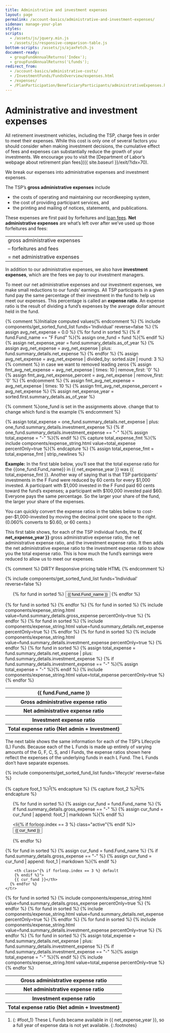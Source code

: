 ```yaml
---
title: Administrative and investment expenses
layout: page
permalink: /account-basics/administrative-and-investment-expenses/
sidenav: manage-your-plan
styles:
scripts:
  - /assets/js/jquery.min.js
  - /assets/js/responsive-comparison-table.js
bottom-scripts: /assets/js/ajaxFetch.js
document-ready:
  - groupFundAnnualReturns('Index');
  - groupFundAnnualReturns('Lfunds');
redirect_from:
  - /account-basics/administrative-costs/
  - /InvestmentFunds/FundsOverview/expenses.html
  - /expenses/
  - /PlanParticipation/BeneficiaryParticipants/administrativeExpenses.html
---
```


# Administrative and investment expenses

All retirement investment vehicles, including the TSP, charge fees in order to meet their expenses. While this cost is only one of several factors you should consider when making investment decisions, the cumulative effect of fees and expenses can substantially reduce the growth of your investments. We encourage you to visit the [Department of Labor’s webpage about retirement plan fees]({{ site.baseurl }}/exit/?idx=70).

We break our expenses into administrative expenses and investment expenses.

The TSP’s **gross administrative expenses** include

-   the costs of operating and maintaining our recordkeeping system,
-   the cost of providing participant services, and
-   the printing and mailing of notices, statements, and publications.

These expenses are first paid by <span data-term="forfeitures" class="js-glossary-toggle term term-end">forfeitures</span> and [loan fees](<{{ site.baseurl }}/loan-basics/loan-types-and-terms/>). **Net administrative expenses** are what’s left over after we’ve used up those forfeitures and fees:

<div class="net-admin-expenses">
  <table>
    <tr>
      <td>gross administrative expenses</td>
    </tr>
    <tr>
      <td>&#8211; forfeitures and fees</td>
    </tr>
    <tr>
      <td>= net administrative expenses</td>
    </tr>
  </table>
</div>

In addition to our administrative expenses, we also have **investment expenses**, which are the fees we pay to our investment managers.

To meet our net administrative expenses and our investment expenses, we make small reductions to our funds’ earnings. All TSP participants in a given fund pay the same percentage of their investment in the fund to help us meet our expenses. This percentage is called an **expense ratio**. An expense ratio is the result of dividing a fund’s expenses by the average dollar amount held in the fund.

{% comment %}Initialize computed values{% endcomment %}
{% include components/get_sorted_fund_list funds='Individual' reverse=false %}
{% assign avg_net_expense = 0.0 %}
{% for fund in sorted %}
{% if fund.Fund_name == "F Fund" %}{% assign one_fund = fund %}{% endif %}
{% assign net_expense_year = fund.summary_details.as_of_year %}
{% assign avg_net_expense = avg_net_expense | plus: fund.summary_details.net_expense %}
{% endfor %}
{% assign avg_net_expense = avg_net_expense | divided_by: sorted.size | round: 3 %}
{% comment %}
in case we want to removed leading zeros
{% assign fmt_avg_net_expense = avg_net_expense | times: 10 | remove_first: '0' %}
{% assign fmt_avg_net_expense_percent = avg_net_expense | remove_first: '0' %}
{% endcomment %}
{% assign fmt_avg_net_expense = avg_net_expense | times: 10 %}
{% assign fmt_avg_net_expense_percent = avg_net_expense %}
{% assign net_expense_year = sorted.first.summary_details.as_of_year %}

{% comment %}one_fund is set in the assignments above. change that to change which fund is the example {% endcomment %}

{% assign total_expense = one_fund.summary_details.net_expense | plus: one_fund.summary_details.investment_expense %}
{% if one_fund.summary_details.investment_expense == "-" %}{% assign total_expense = "-" %}{% endif %}
{% capture total_expense_fmt %}{% include components/expense_string.html value=total_expense percentOnly=true %}{% endcapture %}
{% assign total_expense_fmt = total_expense_fmt | strip_newlines %}

**Example:** In the first table below, you’ll see that the total expense ratio for the {{one_fund.Fund_name}} in {{ net_expense_year }} was {{ total_expense_fmt }}. Another way of saying that is that TSP participants’ investments in the F Fund were reduced by 60 cents for every $1,000 invested. A participant with $1,000 invested in the F Fund paid 60 cents toward the fund’s expenses; a participant with $100,000 invested paid $60. Everyone pays the same percentage. So the larger your share of the fund, the larger your share of the expenses.

You can quickly convert the expense ratios in the tables below to cost-per-$1,000-invested by moving the decimal point one space to the right. (0.060% converts to $0.60, or 60 cents.)

This first table shows, for each of the TSP individual funds, the **{{ net_expense_year }}** gross administrative expense ratio, the net administrative expense ratio, and the investment expense ratio. It then adds the net administrative expense ratio to the investment expense ratio to show you the total expense ratio. This is how much the fund’s earnings were reduced to allow us to meet our expenses.

{% comment %} DIRTY Responsive pricing table HTML {% endcomment %}

<section class="comparison expenses" markdown="1">
{% include components/get_sorted_fund_list funds='Individual' reverse=false %}

<!-- Individual funds -->

<ul class="funds-individual">
{% for fund in sorted %}
  <li{% if forloop.index == 3 %} class="active"{% endif %}>
    <button type="button">{{ fund.Fund_name }}</button>
  </li>
{% endfor %}
</ul>

<table class="i">
<col class="column-width">
  <thead>
    <tr>
      {% for fund in sorted %}
        <th class="bg-blue{% if forloop.index == 3 %} default{% endif %}">{{ fund.Fund_name }}</th>
      {% endfor %}
    </tr>
  </thead>

  <tbody>
    <!-- Gross administrative expense ratio -->
    <tr>
      <th class="sep-individual" scope="colgroup">Gross administrative expense ratio</th>
    </tr>
    <tr>
      {% for fund in sorted %}
        <td{% if forloop.index == 3 %} class="default"{% endif %}>
         {% include components/expense_string.html value=fund.summary_details.gross_expense percentOnly=true %}
        </td>
      {% endfor %}
    </tr>
    <!-- Net administrative expense ratio -->
    <tr>
      <th class="sep-individual" scope="colgroup">Net administrative expense ratio</th>
    </tr>
    <tr>
      {% for fund in sorted %}
        <td{% if forloop.index == 3 %} class="default"{% endif %}>
         {% include components/expense_string.html value=fund.summary_details.net_expense percentOnly=true %}
        </td>
      {% endfor %}
    </tr>
    <!-- Investment expense ratio -->
    <tr>
      <th class="sep-individual" scope="colgroup">Investment expense ratio</th>
    </tr>
    <tr>
      {% for fund in sorted %}
        <td{% if forloop.index == 3 %} class="default"{% endif %}>
         {% include components/expense_string.html value=fund.summary_details.investment_expense percentOnly=true %}
        </td>
      {% endfor %}
    </tr>
    <!-- Total expense ratio (Net admin + Investment) -->
    <tr>
      <th class="sep-individual" scope="colgroup">Total expense ratio (Net admin + Investment)</th>
    </tr>
    <tr>
      {% for fund in sorted %}
        <td{% if forloop.index == 3 %} class="default"{% endif %}>
        {% assign total_expense = fund.summary_details.net_expense | plus: fund.summary_details.investment_expense %}
        {% if fund.summary_details.investment_expense == "-" %}{% assign total_expense = "-" %}{% endif %}
        {% include components/expense_string.html value=total_expense percentOnly=true %}
        </td>
      {% endfor %}
    </tr>
  </tbody>
</table>

The next table shows the same information for each of the TSP’s Lifecycle (L) Funds. Because each of the L Funds is made up entirely of varying amounts of the G, F, C, S, and I Funds, the expense ratios shown here reflect the expenses of the underlying funds in each L Fund. The L Funds don’t have separate expenses.

<!-- Lifecycle funds -->

{% include components/get_sorted_fund_list funds='lifecycle' reverse=false %}

{% capture foot_1 %}<sup markdown="1">[1](#foot_1)</sup>{% endcapture %}
{% capture foot_2 %}<sup markdown="1">[2](#foot_2)</sup>{% endcapture %}

<ul class="funds-lifecycle">
{% for fund in sorted %}
  {% assign cur_fund = fund.Fund_name %}
  {% if fund.summary_details.gross_expense == "-" %}
  {% assign cur_fund = cur_fund | append: foot_1 | markdown %}{% endif %}

  &lt;li{% if forloop.index == 3 %} class="active"{% endif %}>
    <button type="button">{{ cur_fund }}</button>

  </li>
{% endfor %}
</ul>

<table class="l">
<col class="column-width">
  <thead>
    <tr>
      {% for fund in sorted %}
        {% assign cur_fund = fund.Fund_name %}
        {% if fund.summary_details.gross_expense == "-" %}
        {% assign cur_fund = cur_fund | append: foot_1 | markdown %}{% endif %}

        <th class="{% if forloop.index == 3 %} default
        {% endif %}">
        {{ cur_fund }}</th>
      {% endfor %}
    </tr>

  </thead>
  <tbody>
  <!-- Gross administrative expense ratio -->
    <tr>
      <th class="sep" scope="colgroup">Gross administrative expense ratio</th>
    </tr>
    <tr>
      {% for fund in sorted %}
        <td{% if forloop.index == 3 %} class="default"{% endif %}>
         {% include components/expense_string.html value=fund.summary_details.gross_expense percentOnly=true %}
        </td>
      {% endfor %}
    </tr>
    <!-- Net administrative expense ratio -->
    <tr>
      <th class="sep" scope="colgroup">Net administrative expense ratio</th>
    </tr>
    <tr>
      {% for fund in sorted %}
        <td{% if forloop.index == 3 %} class="default"{% endif %}>
         {% include components/expense_string.html value=fund.summary_details.net_expense percentOnly=true %}
        </td>
      {% endfor %}
    </tr>
    <!-- Investment expense ratio -->
    <tr>
      <th class="sep" scope="colgroup">Investment expense ratio</th>
    </tr>
    <tr>
      {% for fund in sorted %}
        <td{% if forloop.index == 3 %} class="default"{% endif %}>
         {% include components/expense_string.html value=fund.summary_details.investment_expense percentOnly=true %}
        </td>
      {% endfor %}
    </tr>
    <!-- Total expense ratio (Net admin + Investment) -->
    <tr>
      <th class="sep" scope="colgroup">Total expense ratio (Net admin + Investment)</th>
    </tr>
    <tr>
      {% for fund in sorted %}
        <td{% if forloop.index == 3 %} class="default"{% endif %}>
        {% assign total_expense = fund.summary_details.net_expense | plus: fund.summary_details.investment_expense %}
        {% if fund.summary_details.investment_expense == "-" %}{% assign total_expense = "-" %}{% endif %}
        {% include components/expense_string.html value=total_expense percentOnly=true %}
        </td>
      {% endfor %}
    </tr>
  </tbody>
</table>

</section>

1.  {: #foot_1} These L Funds became available in {{ net_expense_year }}, so a full year of expense data is not yet available.
    {:.footnotes}
